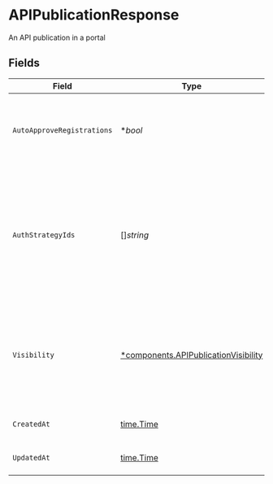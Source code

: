 # APIPublicationResponse

An API publication in a portal


## Fields

| Field                                                                                                                                                                                                                                                                                                          | Type                                                                                                                                                                                                                                                                                                           | Required                                                                                                                                                                                                                                                                                                       | Description                                                                                                                                                                                                                                                                                                    | Example                                                                                                                                                                                                                                                                                                        |
| -------------------------------------------------------------------------------------------------------------------------------------------------------------------------------------------------------------------------------------------------------------------------------------------------------------- | -------------------------------------------------------------------------------------------------------------------------------------------------------------------------------------------------------------------------------------------------------------------------------------------------------------- | -------------------------------------------------------------------------------------------------------------------------------------------------------------------------------------------------------------------------------------------------------------------------------------------------------------- | -------------------------------------------------------------------------------------------------------------------------------------------------------------------------------------------------------------------------------------------------------------------------------------------------------------- | -------------------------------------------------------------------------------------------------------------------------------------------------------------------------------------------------------------------------------------------------------------------------------------------------------------- |
| `AutoApproveRegistrations`                                                                                                                                                                                                                                                                                     | **bool*                                                                                                                                                                                                                                                                                                        | :heavy_minus_sign:                                                                                                                                                                                                                                                                                             | Whether the application registration auto approval on this portal for the api is enabled. If set to false, fallbacks on portal's auto_approve_applications value.                                                                                                                                              |                                                                                                                                                                                                                                                                                                                |
| `AuthStrategyIds`                                                                                                                                                                                                                                                                                              | []*string*                                                                                                                                                                                                                                                                                                     | :heavy_check_mark:                                                                                                                                                                                                                                                                                             | The auth strategy the API enforces for applications in the portal.<br/>Omitting this property means the portal's default application auth strategy will be used.<br/>Setting to null means the API will not require application authentication.<br/>DCR support for application registration is currently in development.<br/> |                                                                                                                                                                                                                                                                                                                |
| `Visibility`                                                                                                                                                                                                                                                                                                   | [*components.APIPublicationVisibility](../../models/components/apipublicationvisibility.md)                                                                                                                                                                                                                    | :heavy_minus_sign:                                                                                                                                                                                                                                                                                             | The visibility of the API in the portal.<br/>Public API publications do not require authentication to view and retrieve information about them.<br/>Private API publications require authentication to retrieve information about them.<br/>                                                                   |                                                                                                                                                                                                                                                                                                                |
| `CreatedAt`                                                                                                                                                                                                                                                                                                    | [time.Time](https://pkg.go.dev/time#Time)                                                                                                                                                                                                                                                                      | :heavy_check_mark:                                                                                                                                                                                                                                                                                             | An ISO-8601 timestamp representation of entity creation date.                                                                                                                                                                                                                                                  | 2022-11-04T20:10:06.927Z                                                                                                                                                                                                                                                                                       |
| `UpdatedAt`                                                                                                                                                                                                                                                                                                    | [time.Time](https://pkg.go.dev/time#Time)                                                                                                                                                                                                                                                                      | :heavy_check_mark:                                                                                                                                                                                                                                                                                             | An ISO-8601 timestamp representation of entity update date.                                                                                                                                                                                                                                                    | 2022-11-04T20:10:06.927Z                                                                                                                                                                                                                                                                                       |